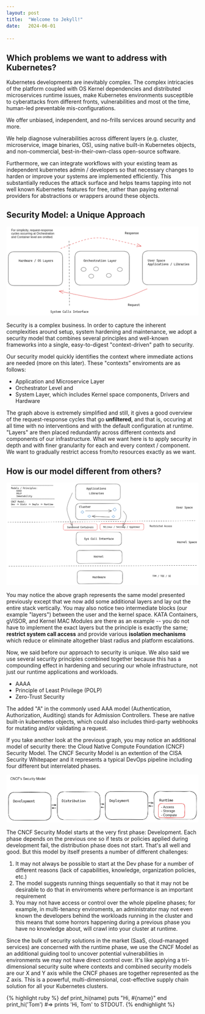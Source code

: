 ```yaml
---
layout: post
title:  "Welcome to Jekyll!"
date:   2024-06-01

---
```


## Which problems we want to address with Kubernetes?

Kubernetes developments are inevitably complex. The complex intricacies of the platform coupled with OS Kernel dependencies and distributed microservices runtime issues, make Kubernetes environments susceptible to cyberattacks from different fronts, vulnerabilities and most ot the time, human-led preventable mis-configurations.

We offer unbiased, independent, and no-frills services around security and more. 

We help diagnose vulnerabilities across different layers (e.g. cluster, microservice, image binaries, OS), using native built-in Kubernetes objects, and non-commercial, best-in-their-own-class open-source software. 

Furthermore, we can integrate workflows with your existing team as independent kubernetes admin / developers so that necessary changes to harden or improve your systems are implemented efficiently. This substantially reduces the attack surface and helps teams tapping into not well known Kubernetes features for free, rather than paying external providers for abstractions or wrappers around these objects. 


## Security Model: a Unique Approach

![security model (I)](./assets/images/security-model(1).png)

Security is a complex business. In order to capture the inherent complexities around setup, system hardening and maintenance, we adopt a security model that combines several principles and well-known frameworks into a single, easy-to-digest "context-driven" path to security.

Our security model quickly identifies the context where immediate actions are needed (more on this later). 
These "contexts" enviroments are as follows:

- Application and Microservice Layer
- Orchestrator Level and
- System Layer, which includes Kernel space components, Drivers and Hardware


The graph above is extremely simplified and still, it gives a good overview of the request-response cycles that go **unfiltered**, and that is, occuring at all time with no interventions and with the default configuration at runtime.
"Layers" are then placed redundantly across different contexts and components of our infrastructure.
What we want here is to apply security in depth and with finer granularity for each and every context / component.
We want to gradually restrict access from/to resources exactly as we want.


## How is our model different from others?

![security model (II)](./assets/images/security-model(2).png)

You may notice the above graph represents the same model presented previously except that we now add some additional layers and lay out the entire stack vertically.
You may also notice two intermediate blocks (our example "layers") between the user and the kernel space. 
KATA Containers, gVISOR, and Kernel MAC Modules are there as an example -- you do not have to implement the exact layers but the principle is exactly the same;
**restrict system call access** and provide various **isolation mechanisms** which reduce or eliminate altogether blast radius and platform escalations.


Now, we said before our approach to security is unique.
We also said we use several security principles combined together because this has a compounding effect in hardening and securing our whole infrastructure, not just our runtime applications and workloads.

- AAAA
- Principle of Least Privilege (POLP)
- Zero-Trust Security

The added "A" in the commonly used AAA model (Authentication, Authorization, Auditing) stands for Admission Controllers.
These are native built-in kubernetes objects, which could also includes third-party webhooks for mutating and/or validating a request.

If you take another look at the previous graph, you may notice an additional model of security there: the Cloud Native Compute Foundation (CNCF) Security Model.
The CNCF Security Model is an extention of the CISA Security Whitepaper and it represents a typical DevOps pipeline including four different but interrelated phases.

![CNCF Model](./assets/images/cncf-security-model.png)

The CNCF Security Model starts at the very first phase: Development.
Each phase depends on the previous one so if tests or policies applied during development fail, the distribution phase does not start. That's all well and good.
But this model by itself presents a number of different challenges:

1. It may not always be possible to start at the Dev phase for a number of different reasons (lack of capabilities, knowledge, organization policies, etc.)
2. The model suggests running things sequentially so that it may not be desirable to do that in enviroments where performance is an important requirement
3. You may not have access or control over the whole pipeline phases; for example, in multi-tenancy enviroments, an administrator may not even known the developers behind the workloads running in the cluster and this means that some horrors happening during a previous phase you have no knowledge about, will crawl into your cluster at runtime.

Since the bulk of security solutions in the market (SaaS, cloud-managed services) are concerned with the runtime phase, we use the CNCF Model as an additional guiding tool to uncover potential vulnerabilities in environments we may not have direct control over. It's like applying a tri-dimensional security suite where contexts and combined security models are our X and Y axis while the CNCF phases are together represented as the Z axis. This is a powerful, multi-dimensional, cost-effective supply chain solution for all your Kubernetes clusters.


{% highlight ruby %}
def print_hi(name)
  puts "Hi, #{name}"
end
print_hi('Tom')
#=> prints 'Hi, Tom' to STDOUT.
{% endhighlight %}


